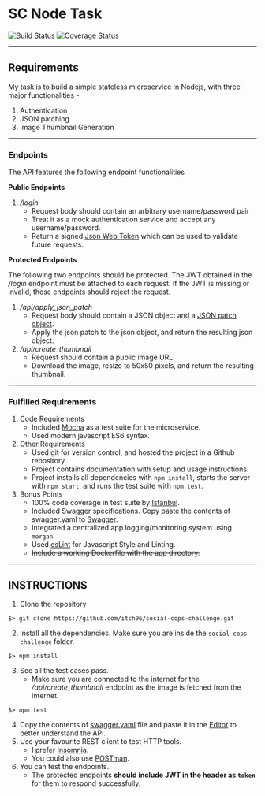 # SC Node Task

[![Build Status](https://travis-ci.org/itch96/social-cops-challenge.svg?branch=master)](https://travis-ci.org/itch96/social-cops-challenge)
[![Coverage Status](https://coveralls.io/repos/github/itch96/social-cops-challenge/badge.svg?branch=master)](https://coveralls.io/github/itch96/social-cops-challenge?branch=master)
___  

## Requirements  
My task is to build a simple stateless microservice in Nodejs, with three major functionalities -
1. Authentication
2. JSON patching
3. Image Thumbnail Generation
___

### Endpoints
The API features the following endpoint functionalities  

**Public Endpoints**  
1. */login*
    * Request body should contain an arbitrary username/password pair
    * Treat it as a mock authentication service and accept any username/password.
    * Return a signed [Json Web Token](https://jwt.io/) which can be used to validate future requests.

**Protected Endpoints**  

The following two endpoints should be protected. The JWT obtained in the _/login_ endpoint must be attached to each request.  If the JWT is missing or invalid, these endpoints should reject the request.
1. */api/apply_json_patch*
    * Request body should contain a JSON object and a [JSON patch object](http://jsonpatch.com/).
    * Apply the json patch to the json object, and return the resulting json object.
2. */api/create_thumbnail*
    * Request should contain a public image URL.
    * Download the image, resize to 50x50 pixels, and return the resulting thumbnail.
___

### Fulfilled Requirements  
1. Code Requirements
    * Included [Mocha](https://mochajs.org/) as a test suite for the microservice.
    * Used modern javascript ES6 syntax.
2. Other Requirements
    * Used git for version control, and hosted the project in a Github repository.
    * Project contains documentation with setup and usage instructions.
    * Project installs all dependencies with `npm install`, starts the server with `npm start`, and runs the test suite with `npm test`.
3. Bonus Points
    * 100% code coverage in test suite by [Istanbul](https://github.com/gotwarlost/istanbul).
    * Included Swagger specifications. Copy paste the contents of swagger.yaml to [Swagger](http://editor.swagger.io).
    * Integrated a centralized app logging/monitoring system using `morgan`.
    * Used [esLint](https://eslint.org) for Javascript Style and Linting.
    * ~~Include a working Dockerfile with the app directory.~~
___

## INSTRUCTIONS
1. Clone the repository
  ```
  $> git clone https://github.com/itch96/social-cops-challenge.git
  ```
2. Install all the dependencies. Make sure you are inside the `social-cops-challenge` folder.
  ```
  $> npm install
  ```
3. See all the test cases pass.
    * Make sure you are connected to the internet for the */api/create_thumbnail* endpoint as the image is fetched from the internet.
  ```
  $> npm test
  ```
4. Copy the contents of [swagger.yaml](./swagger.yaml) file and paste it in the [Editor](http://editor.swagger.io) to better understand the API.
5. Use your favourite REST client to test HTTP tools.
    * I prefer [Insomnia](https://insomnia.rest). 
    * You could also use [POSTman](https://www.getpostman.com).
6. You can test the endpoints.
    * The protected endpoints **should include JWT in the header as `token`** for them to respond successfully.
